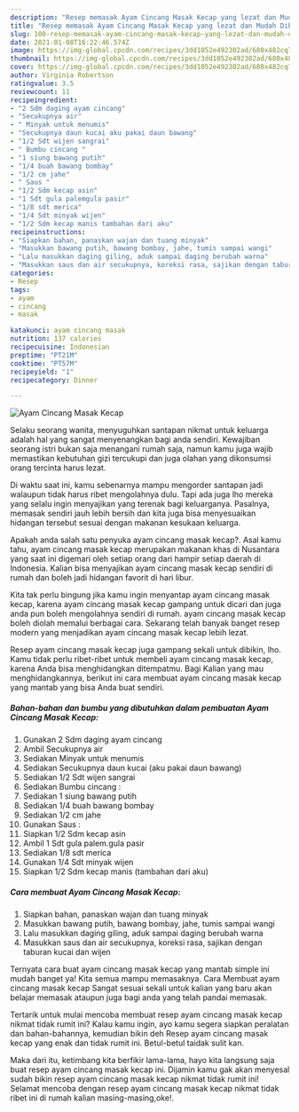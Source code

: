 ```yaml
---
description: "Resep memasak Ayam Cincang Masak Kecap yang lezat dan Mudah Dibuat"
title: "Resep memasak Ayam Cincang Masak Kecap yang lezat dan Mudah Dibuat"
slug: 100-resep-memasak-ayam-cincang-masak-kecap-yang-lezat-dan-mudah-dibuat
date: 2021-01-08T16:22:46.574Z
image: https://img-global.cpcdn.com/recipes/3dd1052e492302ad/680x482cq70/ayam-cincang-masak-kecap-foto-resep-utama.jpg
thumbnail: https://img-global.cpcdn.com/recipes/3dd1052e492302ad/680x482cq70/ayam-cincang-masak-kecap-foto-resep-utama.jpg
cover: https://img-global.cpcdn.com/recipes/3dd1052e492302ad/680x482cq70/ayam-cincang-masak-kecap-foto-resep-utama.jpg
author: Virginia Robertson
ratingvalue: 3.5
reviewcount: 11
recipeingredient:
- "2 Sdm daging ayam cincang"
- "Secukupnya air"
- " Minyak untuk menumis"
- "Secukupnya daun kucai aku pakai daun bawang"
- "1/2 Sdt wijen sangrai"
- " Bumbu cincang "
- "1 siung bawang putih"
- "1/4 buah bawang bombay"
- "1/2 cm jahe"
- " Saus "
- "1/2 Sdm kecap asin"
- "1 Sdt gula palemgula pasir"
- "1/8 sdt merica"
- "1/4 Sdt minyak wijen"
- "1/2 Sdm kecap manis tambahan dari aku"
recipeinstructions:
- "Siapkan bahan, panaskan wajan dan tuang minyak"
- "Masukkan bawang putih, bawang bombay, jahe, tumis sampai wangi"
- "Lalu masukkan daging giling, aduk sampai daging berubah warna"
- "Masukkan saus dan air secukupnya, koreksi rasa, sajikan dengan taburan kucai dan wijen"
categories:
- Resep
tags:
- ayam
- cincang
- masak

katakunci: ayam cincang masak 
nutrition: 137 calories
recipecuisine: Indonesian
preptime: "PT21M"
cooktime: "PT57M"
recipeyield: "1"
recipecategory: Dinner

---
```



![Ayam Cincang Masak Kecap](https://img-global.cpcdn.com/recipes/3dd1052e492302ad/680x482cq70/ayam-cincang-masak-kecap-foto-resep-utama.jpg)

Selaku seorang wanita, menyuguhkan santapan nikmat untuk keluarga adalah hal yang sangat menyenangkan bagi anda sendiri. Kewajiban seorang istri bukan saja menangani rumah saja, namun kamu juga wajib memastikan kebutuhan gizi tercukupi dan juga olahan yang dikonsumsi orang tercinta harus lezat.

Di waktu  saat ini, kamu sebenarnya mampu mengorder santapan jadi walaupun tidak harus ribet mengolahnya dulu. Tapi ada juga lho mereka yang selalu ingin menyajikan yang terenak bagi keluarganya. Pasalnya, memasak sendiri jauh lebih bersih dan kita juga bisa menyesuaikan hidangan tersebut sesuai dengan makanan kesukaan keluarga. 



Apakah anda salah satu penyuka ayam cincang masak kecap?. Asal kamu tahu, ayam cincang masak kecap merupakan makanan khas di Nusantara yang saat ini digemari oleh setiap orang dari hampir setiap daerah di Indonesia. Kalian bisa menyajikan ayam cincang masak kecap sendiri di rumah dan boleh jadi hidangan favorit di hari libur.

Kita tak perlu bingung jika kamu ingin menyantap ayam cincang masak kecap, karena ayam cincang masak kecap gampang untuk dicari dan juga anda pun boleh mengolahnya sendiri di rumah. ayam cincang masak kecap boleh diolah memalui berbagai cara. Sekarang telah banyak banget resep modern yang menjadikan ayam cincang masak kecap lebih lezat.

Resep ayam cincang masak kecap juga gampang sekali untuk dibikin, lho. Kamu tidak perlu ribet-ribet untuk membeli ayam cincang masak kecap, karena Anda bisa menghidangkan ditempatmu. Bagi Kalian yang mau menghidangkannya, berikut ini cara membuat ayam cincang masak kecap yang mantab yang bisa Anda buat sendiri.

<!--inarticleads1-->

##### Bahan-bahan dan bumbu yang dibutuhkan dalam pembuatan Ayam Cincang Masak Kecap:

1. Gunakan 2 Sdm daging ayam cincang
1. Ambil Secukupnya air
1. Sediakan  Minyak untuk menumis
1. Sediakan Secukupnya daun kucai (aku pakai daun bawang)
1. Sediakan 1/2 Sdt wijen sangrai
1. Sediakan  Bumbu cincang :
1. Sediakan 1 siung bawang putih
1. Sediakan 1/4 buah bawang bombay
1. Sediakan 1/2 cm jahe
1. Gunakan  Saus :
1. Siapkan 1/2 Sdm kecap asin
1. Ambil 1 Sdt gula palem.gula pasir
1. Sediakan 1/8 sdt merica
1. Gunakan 1/4 Sdt minyak wijen
1. Siapkan 1/2 Sdm kecap manis (tambahan dari aku)




<!--inarticleads2-->

##### Cara membuat Ayam Cincang Masak Kecap:

1. Siapkan bahan, panaskan wajan dan tuang minyak
1. Masukkan bawang putih, bawang bombay, jahe, tumis sampai wangi
1. Lalu masukkan daging giling, aduk sampai daging berubah warna
1. Masukkan saus dan air secukupnya, koreksi rasa, sajikan dengan taburan kucai dan wijen




Ternyata cara buat ayam cincang masak kecap yang mantab simple ini mudah banget ya! Kita semua mampu memasaknya. Cara Membuat ayam cincang masak kecap Sangat sesuai sekali untuk kalian yang baru akan belajar memasak ataupun juga bagi anda yang telah pandai memasak.

Tertarik untuk mulai mencoba membuat resep ayam cincang masak kecap nikmat tidak rumit ini? Kalau kamu ingin, ayo kamu segera siapkan peralatan dan bahan-bahannya, kemudian bikin deh Resep ayam cincang masak kecap yang enak dan tidak rumit ini. Betul-betul taidak sulit kan. 

Maka dari itu, ketimbang kita berfikir lama-lama, hayo kita langsung saja buat resep ayam cincang masak kecap ini. Dijamin kamu gak akan menyesal sudah bikin resep ayam cincang masak kecap nikmat tidak rumit ini! Selamat mencoba dengan resep ayam cincang masak kecap nikmat tidak ribet ini di rumah kalian masing-masing,oke!.

